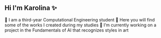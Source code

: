## Hi I'm Karolina ✨

 🧠 I am a third-year Computational Engineering student
 🔭 Here you will find some of the works I created during my studies 
 🌱 I’m currently working on a project in the Fundamentals of AI that recognizes styles in art
